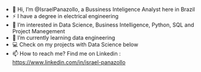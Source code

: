 - 👋 Hi, I’m @IsraelPanazollo, a Bussiness Inteligence Analyst here in Brazil
- ⚡ I have a degree in electrical engineering
- 👀 I’m interested in Data Science, Business Intelligence, Python, SQL and Project Manegement 
- 🌱 I’m currently learning data engineering 
- :computer: Check on my projects with Data Science below
- 📫 How to reach me? Find me on Linkedin : https://www.linkedin.com/in/israel-panazollo

<!---
IsraelPanazollo/IsraelPanazollo is a ✨ special ✨ repository because its `README.md` (this file) appears on your GitHub profile.
You can click the Preview link to take a look at your changes.
--->

